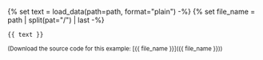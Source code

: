 {% set text = load_data(path=path, format="plain") -%}
{% set file_name = path | split(pat="/") | last -%}

```{{ language }}
{{ text }}
```

<sub>(Download the source code for this example: [{{ file_name }}]({{ file_name }}))</sub>

